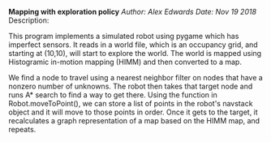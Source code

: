 **Mapping with exploration policy**
*Author: Alex Edwards*
*Date: Nov 19 2018*
Description:

This program implements a simulated robot using pygame which has imperfect sensors. It reads in a world file, which is an occupancy grid, and starting at (10,10), will start to explore the world. The world is mapped using Histogramic in-motion mapping (HIMM) and then converted to a map. 

We find a node to travel using a nearest neighbor filter on nodes that have a nonzero number of unknowns. The robot then takes that target node and runs A* search to find a way to get there. Using the function in Robot.moveToPoint(), we can store a list of points in the robot's navstack object and it will move to those points in order. Once it gets to the target, it recalculates a graph representation of a map based on the HIMM map, and repeats.